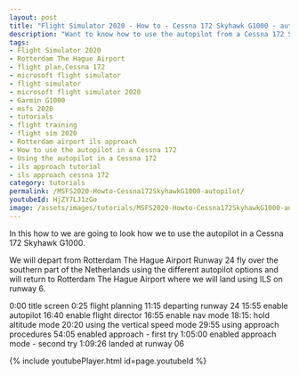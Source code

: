 ```yaml
---
layout: post
title: "Flight Simulator 2020 - How to - Cessna 172 Skyhawk G1000 - autopilot"
description: "Want to know how to use the autopilot from a Cessna 172 Skyhawk G1000 than watch this video"
tags:
- Flight Simulator 2020
- Rotterdam The Hague Airport
- flight plan,Cessna 172
- microsoft flight simulator
- flight simulator
- microsoft flight simulator 2020
- Garmin G1000
- msfs 2020
- tutorials
- flight training
- flight sim 2020
- Rotterdam airport ils approach
- How to use the autopilot in a Cessna 172
- Using the autopilot in a Cessna 172
- ils approach tutorial
- ils approach cessna 172
category: tutorials
permalink: /MSFS2020-Howto-Cessna172SkyhawkG1000-autopilot/
youtubeId: HjZY7LJ1zGo
image: /assets/images/tutorials/MSFS2020-Howto-Cessna172SkyhawkG1000-autopilot.jpg
---
```

In this how to we are going to look how we to use the autopilot in a Cessna 172 Skyhawk G1000.

We will depart from Rotterdam The Hague Airport Runway 24 fly over the southern part of the Netherlands using the different autopilot options and will return to Rotterdam The Hague Airport where we will land using ILS on runway 6.

0:00 title screen
0:25 flight planning
11:15 departing runway 24
15:55 enable autopilot
16:40 enable flight director
16:55 enable nav mode
18:15: hold altitude mode
20:20 using the vertical speed mode
29:55 using approach procedures
54:05 enabled approach - first try
1:05:00 enabled approach mode - second try
1:09:26 landed at runway 06

{% include youtubePlayer.html id=page.youtubeId %}